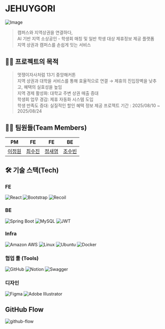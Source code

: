 # JEHUYGORI

<img alt="Image" src="https://github.com/user-attachments/assets/15c5837f-ab12-406b-83d7-d36d0f05069c" />

> 캠퍼스와 지역상권을 연결하다,</br>
> AI 기반 지역 소상공인 - 학생회 매칭 및 일반 학생 대상 제휴정보 제공 플랫폼</br>
> 지역 상권과 캠퍼스를 손쉽게 잇는 서비스

## ⛓️‍💥 프로젝트의 목적

> 멋쟁이자사처럼 13기 중앙해커톤 </br>
> 지역 상권과 대학을 서비스를 통해 효율적으로 연결 → 제휴의 진입장벽을 낮추고, 혜택의 실효성을 높임 </br>
> 지역 경제 활성화: 대학교 주변 상권 매출 증대</br>
> 학생회 업무 경감: 제휴 자동화 시스템 도입</br>
> 학생 만족도 증대: 실질적인 할인 혜택 정보 제공
> 프로젝트 기간 : 2025/08/10 ~ 2025/08/24

## ⛓️‍💥 팀원들(Team Members)

|                PM                 |                                       FE                                        |                                       FE                                        |                                  BE                                  |
|:---------------------------------:|:-------------------------------------------------------------------------------:|:-------------------------------------------------------------------------------:|:-------------------------------------------------------------------------------:|
| [이정원](https://github.com/jinsujini) |                        [최수진](https://github.com/jinsujini)                      |                       [정새영](https://github.com/jeongsaeyeong)                       |                        [조수빈](https://github.com/s0obang)                       

## 🛠️ 기술 스택(Tech)

### FE
![React](https://img.shields.io/badge/react-61DAFB?style=for-the-badge&logo=react&logoColor=black)
![Bootstrap](https://img.shields.io/badge/bootstrap-7952B3?style=for-the-badge&logo=bootstrap&logoColor=white)
![Recoil](https://img.shields.io/badge/recoil-3578E5?style=for-the-badge&logo=recoil&logoColor=white)

### BE
![Spring Boot](https://img.shields.io/badge/springboot-6DB33F?style=for-the-badge&logo=springboot&logoColor=white)
![MySQL](https://img.shields.io/badge/mysql-4479A1.svg?style=for-the-badge&logo=mysql&logoColor=white)
![JWT](https://img.shields.io/badge/JWT-black?style=for-the-badge&logo=JSON%20web%20tokens)

### Infra
![Amazon AWS](https://img.shields.io/badge/AmazonAWS-f7f7f7?style=for-the-badge&logo=AmazonAWS&logoColor=f89400)
![Linux](https://img.shields.io/badge/Linux-FCC624?style=for-the-badge&logo=linux&logoColor=black)
![Ubuntu](https://img.shields.io/badge/Ubuntu-E95420?style=for-the-badge&logo=ubuntu&logoColor=white)
![Docker](https://img.shields.io/badge/docker-%230db7ed.svg?style=for-the-badge&logo=docker&logoColor=white)

### 협업 툴 (Tools)
![GitHub](https://img.shields.io/badge/github-%23121011.svg?style=for-the-badge&logo=github&logoColor=white)
![Notion](https://img.shields.io/badge/Notion-%23000000.svg?style=for-the-badge&logo=notion&logoColor=white)
![Swagger](https://img.shields.io/badge/-Swagger-%23Clojure?style=for-the-badge&logo=swagger&logoColor=white)

### 디자인
![Figma](https://img.shields.io/badge/figma-%23F24E1E.svg?style=for-the-badge&logo=figma&logoColor=white)
![Adobe Illustrator](https://img.shields.io/badge/adobe%20illustrator-%23FF9A00.svg?style=for-the-badge&logo=adobe%20illustrator&logoColor=white)

## GitHub Flow
![github-flow](https://i.ibb.co/p3Gfnvs/Kakao-Talk-20241115-230442579-01.png)


